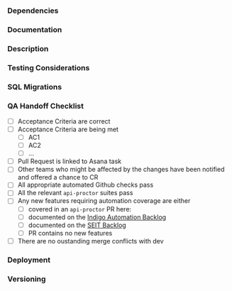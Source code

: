 <!--
  Niche Back-End PR Template

  Don't forget to tag your PR with the BACK_END label.
-->

<!-- CC relevant team members -->

### Dependencies

<!-- Does this PR depend on other PRs (same service, other services, libraries)? If so, link them here.
  If this PR is branched from another PR, change the base branch for ease of review. -->

### Documentation

<!-- Link(s) to documentation relevant to the work, such as issues, Jira work items, etc. -->

### Description

<!-- A plain-English overview of the work involved in this PR. -->

### Testing Considerations

<!-- Any specific testing considerations for this PR: dependencies, sample UUIDs, test data etc. -->

<!-- If this PR will not be tested by a QE, remember to add the "NO QA" label. -->

### SQL Migrations

<!-- Does this PR add PII to a new table? Consult Data Privacy Compliance: https://bookstack.niche.team/books/back-end-patterns-practices/page/data-privacy-compliance -->

<!-- Uncomment and fill in this section if both of the following are true:

  1. This PR adds a new table or a new column with a default value
  2. Your team or another team needs these schema changes to be reflected in Snowflake

Migration script: <link to migration script file>

Description: <a description of the schema changes made by this migration script>

Notice for the Data Engineering team: @nicheinc/data-engineering
-->

### QA Handoff Checklist

<!-- Set of steps to take to verify that this PR is in fact ready to hand off to QA. -->

- [ ] Acceptance Criteria are correct
- [ ] Acceptance Criteria are being met
  - [ ] AC1
  - [ ] AC2
  - [ ] ...
- [ ] Pull Request is linked to Asana task
- [ ] Other teams who might be affected by the changes have been notified and
      offered a chance to CR
- [ ] All appropriate automated Github checks pass
- [ ] All the relevant `api-proctor` suites pass
- [ ] Any new features requiring automation coverage are either
  - [ ] covered in an `api-proctor` PR here:
  - [ ] documented on the
        [Indigo Automation Backlog](https://app.asana.com/0/1204031336473161/list)
  - [ ] documented on the
        [SEIT Backlog](https://app.asana.com/0/1202082245735211/list)
  - [ ] PR contains no new features
- [ ] There are no oustanding merge conflicts with dev

### Deployment

<!-- Any deployment considerations for this PR, including dependencies, necessary order of operations, etc. -->

<!-- Does this PR represent a new back-end component that has never been deployed before? Consult the Production Readiness Checklist: https://docs.google.com/document/d/1MUjrz0m-zbTc4wmvxdmbCm6B2ML8fAluU7u9CqLSG9g/edit -->

<!-- If assistance is required from infrastructure (e.g. deploying a new service) consider submitting a Reliability Request: https://nicheinc.atlassian.net/servicedesk/customer/portal/2/group/6/create/18 -->

### Versioning

<!-- Indicate whether this is a Major, Minor, or Patch bump and explain why. -->

